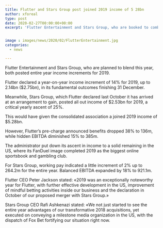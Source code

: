 ```yaml
---
title: Flutter and Stars Group post joined 2019 income of 5 28bn
author: xforeal 
type: post
date: 2020-02-27T00:00:00+00:00
excerpt: 'Flutter Entertainment and Stars Group, who are booked to combine this year, both posted entire year income increments for 2019 '


image : images/news/2020/02/FlutterEntertainment.jpg
categories:
  - news

---
```

Flutter Entertainment and Stars Group, who are planned to blend this year, both posted entire year income increments for 2019. 

Flutter declared a year-on-year income increment of 14&percnt; for 2019, up to 2.14bn ($2.75bn), in its fundamental outcomes finishing 31 December. 

Meanwhile, Stars Group, which Flutter declared last October it has arrived at an arrangement to gain, posted all out income of $2.53bn for 2019, a critical yearly ascent of 25&percnt;. 

This would have given the consolidated association a joined 2019 income of $5.28bn. 

However, Flutter&#8217;s pre-charge announced benefits dropped 38&percnt; to 136m, while hidden EBITDA diminished 15&percnt; to 385m. 

The administrator put down its ascent in income to a solid remaining in the US, where its FanDuel image completed 2019 as the biggest online sportsbook and gambling club. 

For Stars Group, working pay indicated a little increment of 2&percnt; up to 264.2m for the entire year. Balanced EBITDA expanded by 18&percnt; to 921.1m. 

Flutter CEO Peter Jackson stated: &#171;2019 was an exceptionally noteworthy year for Flutter, with further effective development in the US, improvement of mindful betting activities inside our business and the declaration in October of our proposed merger with Stars Group.&#187; 

Stars Group CEO Rafi Ashkenazi stated: &#171;We not just started to see the entire year advantages of our transformative 2018 acquisitions, yet executed on conveying a milestone media organization in the US, with the dispatch of Fox Bet fortifying our situation right now.